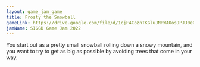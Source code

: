 ```yaml
---
layout: game_jam_game
title: Frosty the Snowball
gameLink: https://drive.google.com/file/d/1cjF4CoznTKGluJNRWAOosJPJJ0eO6dXx/view?usp=sharing
jamName: SIGGD Game Jam 2022
---
```

<!--Put description here:-->
You start out as a pretty small snowball rolling down a snowy mountain, and you want to try to get as big as possible by avoiding trees that come in your way.